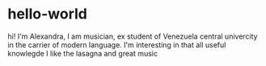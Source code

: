 # hello-world
hi! I'm Alexandra, I am musician, ex student of Venezuela central univercity in the carrier of modern language.
I'm interesting in that all useful knowlegde
I like the lasagna and great music 
